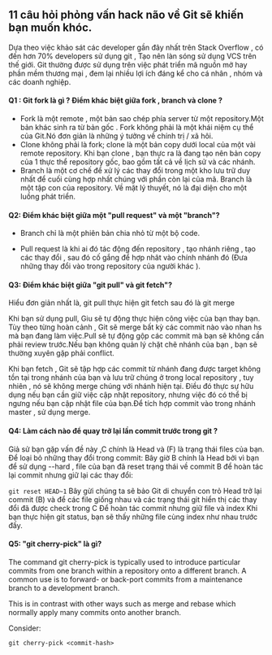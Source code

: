 ## 11 câu hỏi phỏng vấn hack não về Git sẽ khiến bạn muốn khóc.

Dựa theo việc khảo sát các developer gần đây nhất trên Stack Overflow , có đến hơn 70% developers sử dụng git , Tạo nên làn sóng sử dụng VCS trên thế giới. Git thường được sử dụng  trên việc phát triển mã nguồn mở hay phần mềm thương mại , đem lại nhiều lợi ích đáng kể cho cá nhân , nhóm và các doanh nghiệp.

#### Q1 : Git fork là gì ? Điểm khác biệt giữa fork , branch và clone ?

- Fork là một remote , một bản sao chép phía server từ một repository.Một bản khác sinh ra từ bản gốc . Fork không phải là một khái niệm cụ thể của Git.Nó đơn giản là những ý tưởng về chính trị / xã hôi.
- Clone không phải là fork; clone là một bản copy dưới local của một vài remote repository. Khi bạn clone , bạn thực ra là đang tạo nên bản copy của 1 thực thể repository gốc, bao gồm tất cả về lịch sử và các nhánh.
- Branch  là một cơ chế để xử lý các thay đổi trong một kho lưu trữ duy nhất để cuối cùng hợp nhất chúng với phần còn lại của mã. Branch là một tập con của repository. Về mặt lý thuyết, nó là đại diện cho một luồng phát triển.


#### Q2: Điểm khác biệt giữa một "pull request" và một "branch"?

- Branch chỉ là một phiên bản chia nhỏ từ một bộ code.

- Pull request là khi ai đó tác động đến repository , tạo nhánh riêng , tạo các thay đổi , sau đó cố gắng để hợp nhât vào chính nhánh đó (Đưa những thay đổi vào trong repository của người khác ).

#### Q3: Điểm khác biệt giữa  "git pull" và git fetch"?

Hiểu đơn giản nhất là, git pull thực hiện git fetch sau đó là git merge

Khi bạn sử dụng pull, Giu sẽ tự động thực hiện công việc của bạn thay bạn. Tùy theo từng hoàn cảnh , Git sẽ merge bất kỳ các commit nào vào nhan hs mà bạn đang làm việc.Pull sẽ tự động gộp các commit mà bạn sẽ không cần phải review trước.Nếu bạn không quản lý chặt chẽ nhánh của bạn , bạn sẽ thường xuyên gặp phải conflict.

Khi bạn fetch , Git sẽ tập hợp các commit từ nhánh đang được target không tồn tại trong nhánh của bạn và lưu trữ chúng ở trong local repository , tuy nhiên , nó sẽ không merge chúng với nhánh hiện tại. Điều đó thực sự hữu dụng nếu bạn cần giữ việc cập nhật repository, nhưng việc đó có thể bị ngưng nếu bạn cập nhật file của bạn.Để tích hợp commit vào trong nhánh master , sử dụng merge.

#### Q4: Làm cách nào để quay trở lại lần commit trước trong git ?

Giả sử bạn gặp vấn đề này ,C chính là Head và (F) là trạng thái files của bạn.
Để loại bỏ những thay đổi trong commit:
Bây giờ B chính là Head bởi vì bạn để sử dụng --hard , file của bạn đã reset trạng thái về commit B
để hoàn tác lại commit nhưng giữ lại các thay đổi:

``
git reset HEAD~1
``
Bây gừi chúng ta sẽ bảo Git di chuyển con trỏ Head trở lại commit (B) và để các file giống nhau và các trạng thái git hiển thị các thay đổi đã được check trong C
Để hoàn tác commit nhưng giữ file và index
Khi bạn thực hiện git status, bạn sẽ thấy những file cùng index như nhau trước đấy.

#### Q5: "git cherry-pick" là gì?

The command git cherry-pick is typically used to introduce particular commits from one branch within a repository onto a different branch. A common use is to forward- or back-port commits from a maintenance branch to a development branch.

This is in contrast with other ways such as merge and rebase which normally apply many commits onto another branch.

Consider:

`git cherry-pick <commit-hash>`
